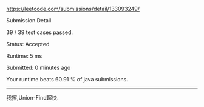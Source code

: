 https://leetcode.com/submissions/detail/133093249/

Submission Detail

39 / 39 test cases passed.

Status: Accepted

Runtime: 5 ms

Submitted: 0 minutes ago

Your runtime beats 60.91 % of java submissions.

***

我擦,Union-Find超快.